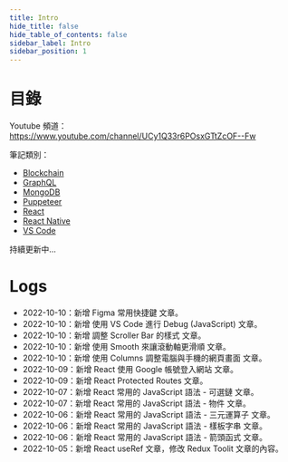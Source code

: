 ```yaml
---
title: Intro
hide_title: false
hide_table_of_contents: false
sidebar_label: Intro
sidebar_position: 1
---
```


# 目錄

Youtube 頻道：
https://www.youtube.com/channel/UCy1Q33r6POsxGTtZcOF--Fw

筆記類別：

- [Blockchain](pathname:///docs/category/blockchain)
- [GraphQL](pathname:///docs/category/graphql)
- [MongoDB](pathname:///docs/category/mongodb)
- [Puppeteer](pathname:///docs/category/puppeteer)
- [React](pathname:///docs/category/react)
- [React Native](pathname:///docs/category/react-native)
- [VS Code](pathname:///docs/category/vs-code)

持續更新中...

# Logs

- 2022-10-10：新增 Figma 常用快捷鍵 文章。
- 2022-10-10：新增 使用 VS Code 進行 Debug (JavaScript) 文章。
- 2022-10-10：新增 調整 Scroller Bar 的樣式 文章。
- 2022-10-10：新增 使用 Smooth 來讓滾動軸更滑順 文章。
- 2022-10-10：新增 使用 Columns 調整電腦與手機的網頁畫面 文章。
- 2022-10-09：新增 React 使用 Google 帳號登入網站 文章。
- 2022-10-09：新增 React Protected Routes 文章。
- 2022-10-07：新增 React 常用的 JavaScript 語法 - 可選鏈 文章。
- 2022-10-07：新增 React 常用的 JavaScript 語法 - 物件 文章。
- 2022-10-06：新增 React 常用的 JavaScript 語法 - 三元運算子 文章。
- 2022-10-06：新增 React 常用的 JavaScript 語法 - 樣板字串 文章。
- 2022-10-06：新增 React 常用的 JavaScript 語法 - 箭頭函式 文章。
- 2022-10-05：新增 React useRef 文章，修改 Redux Toolit 文章的內容。
